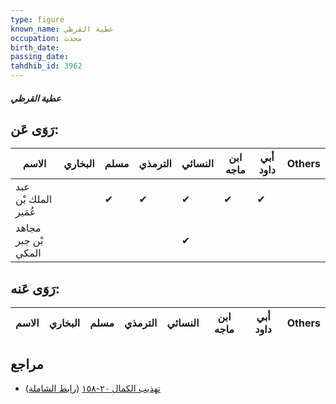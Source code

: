 ```yaml
---
type: figure
known_name: عطية القرظي
occupation: محدث
birth_date:
passing_date:
tahdhib_id: 3962
---
```

##### عطية القرظي

## رَوَى عَن:
| الاسم                | البخاري | مسلم | الترمذي | النسائي | ابن ماجه | أبي داود | Others |
| -------------------- | ------- | ---- | ------- | ------- | -------- | -------- | ------ |
| عبد الملك بْن عُمَير |         | ✔    | ✔       | ✔       | ✔        | ✔        |        |
| مجاهد بْن جبر المكي  |         |      |         | ✔       |          |          |        |
## رَوَى عَنه:
| الاسم | البخاري | مسلم | الترمذي | النسائي | ابن ماجه | أبي داود | Others |
| ----- | ------- | ---- | ------- | ------- | -------- | -------- | ------ |
## مراجع
- [تهذيب الكمال ٢٠-١٥٨](obsidian://open?vault=Tahdhib-al-Kamal&file=Figures/٣٩٦٢-عطية%20القرظي) ([رابط الشاملة](https://shamela.ws/book/3722/10288))